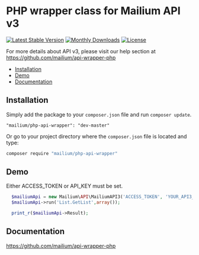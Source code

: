 # PHP wrapper class for Mailium API v3

[![Latest Stable Version](https://poser.pugx.org/mailium/api-wrapper-php/v/stable.svg)](https://packagist.org/packages/mailium/api-wrapper-php) [![Monthly Downloads](https://poser.pugx.org/mailium/api-wrapper-php/d/monthly.png)](https://packagist.org/packages/mailium/api-wrapper-php) [![License](https://poser.pugx.org/mailium/api-wrapper-php/license.svg)](https://packagist.org/packages/mailium/api-wrapper-php)

For more details about API v3, please visit our help section at https://github.com/mailium/api-wrapper-php

* [Installation](#installation)
* [Demo](#demo)
* [Documentation](#documentation)

## Installation
Simply add the package to your `composer.json` file and run `composer update`.

```
"mailium/php-api-wrapper": "dev-master"
```

Or go to your project directory where the `composer.json` file is located and type:

```sh
composer require "mailium/php-api-wrapper"
```

## Demo


Either ACCESS_TOKEN or API_KEY must be set.
```php
  $mailiumApi = new Mailium\API\MailiumAPI3('ACCESS_TOKEN', 'YOUR_API3_KEY', 'SUBDOMAIN', 'json');
  $mailiumApi->run('List.GetList',array());

  print_r($mailiumApi->Result);
```

## Documentation

https://github.com/mailium/api-wrapper-php
